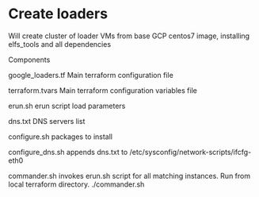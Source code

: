# Create loaders

Will create cluster of loader VMs from base GCP centos7 image, installing elfs_tools and all dependencies

Components

google_loaders.tf
Main terraform configuration file

terraform.tvars
Main terraform configuration variables file

erun.sh
erun script load parameters

dns.txt
DNS servers list

configure.sh
packages to install

configure_dns.sh
appends dns.txt to /etc/sysconfig/network-scripts/ifcfg-eth0

commander.sh
invokes erun.sh script for all matching instances. Run from local terraform directory.
./commander.sh <ERUN VM name> <ZONE> <PROJECT>
